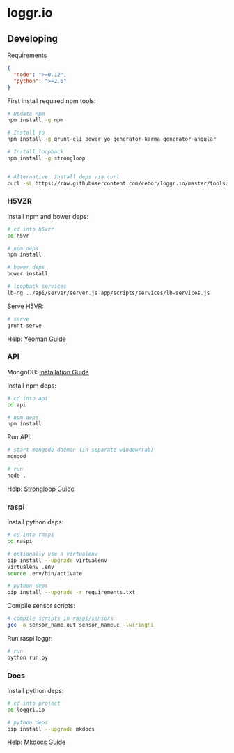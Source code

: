 # loggr.io

## Developing

Requirements

```json
{
  "node": ">=0.12",
  "python": ">=2.6"
}
```

First install required npm tools:

```bash
# Update npm
npm install -g npm

# Install yo
npm install -g grunt-cli bower yo generator-karma generator-angular

# Install loopback
npm install -g strongloop


# Alternative: Install deps via curl
curl -sL https://raw.githubusercontent.com/cebor/loggr.io/master/tools/npm.sh?token=ABgMuDqwwHwQemDlTTBoISIV_mvQQak4ks5VcDvXwA%3D%3D | sh
```

### H5VZR

Install npm and bower deps:

```bash
# cd into h5vzr
cd h5vr

# npm deps
npm install

# bower deps
bower install

# loopback services
lb-ng ../api/server/server.js app/scripts/services/lb-services.js

```

Serve H5VR:

```bash
# serve
grunt serve
```

Help: [Yeoman Guide](https://github.com/yeoman/generator-angular#usage)

### API

MongoDB: [Installation Guide](http://docs.mongodb.org/manual/installation/)

Install npm deps:

```bash
# cd into api
cd api

# npm deps
npm install
```

Run API:

```bash
# start mongodb daemon (in separate window/tab)
mongod

# run
node .
```

Help: [Strongloop Guide](http://docs.strongloop.com/display/public/LB/LoopBack)

### raspi

Install python deps:

```bash
# cd into raspi
cd raspi

# optionally use a virtualenv
pip install --upgrade virtualenv
virtualenv .env
source .env/bin/activate

# python deps
pip install --upgrade -r requirements.txt
```

Compile sensor scripts:

```bash
# compile scripts in raspi/sensors
gcc -o sensor_name.out sensor_name.c -lwiringPi
```

Run raspi loggr:
```bash
# run
python run.py
```

### Docs

Install python deps:

```bash
# cd into project
cd loggri.io

# python deps
pip install --upgrade mkdocs
```

Help: [Mkdocs Guide](http://www.mkdocs.org/)
